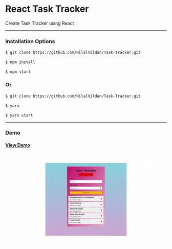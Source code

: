 # React Task Tracker

Create Task Tracker using React

<hr />

### Installation Options

```
$ git clone https://github.com/HilalVildan/Task-Tracker.git
```

```
$ npm install
```

```
$ npm start
```

### Or

```
$ git clone https://github.com/HilalVildan/Task-Tracker.git
```

```
$ yarn
```

```
$ yarn start
```

<hr />

### Demo

#### [View Demo](https://task-tracker-reactt.netlify.app/)

![Demo](./gif.gif)